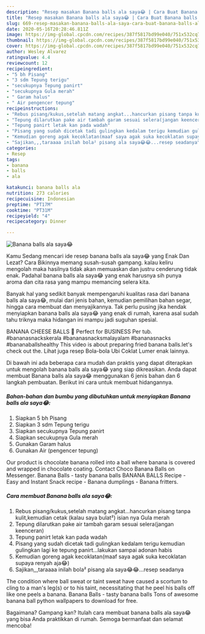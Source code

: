 ```yaml
---
description: "Resep masakan Banana balls ala saya😂 | Cara Buat Banana balls ala saya😂 Yang Menggugah Selera"
title: "Resep masakan Banana balls ala saya😂 | Cara Buat Banana balls ala saya😂 Yang Menggugah Selera"
slug: 669-resep-masakan-banana-balls-ala-saya-cara-buat-banana-balls-ala-saya-yang-menggugah-selera
date: 2020-05-16T20:28:46.811Z
image: https://img-global.cpcdn.com/recipes/387f5817bd99e040/751x532cq70/banana-balls-ala-saya😂-foto-resep-utama.jpg
thumbnail: https://img-global.cpcdn.com/recipes/387f5817bd99e040/751x532cq70/banana-balls-ala-saya😂-foto-resep-utama.jpg
cover: https://img-global.cpcdn.com/recipes/387f5817bd99e040/751x532cq70/banana-balls-ala-saya😂-foto-resep-utama.jpg
author: Wesley Alvarez
ratingvalue: 4.4
reviewcount: 12
recipeingredient:
- "5 bh Pisang"
- "3 sdm Tepung terigu"
- "secukupnya Tepung panirt"
- "secukupnya Gula merah"
- " Garam halus"
- " Air pengencer tepung"
recipeinstructions:
- "Rebus pisang/kukus,setelah matang angkat...hancurkan pisang tanpa kulit,kemudian cetak (kalau saya bulat²) isian nya Gula merah"
- "Tepung dilarutkan pake air tambah garam sesuai selera(jangan keenceran)"
- "Tepung panirt letak kan pada wadah"
- "Pisang yang sudah dicetak tadi gulingkan kedalam terigu kemudian gulingkan lagi ke tepung panirt...lakukan sampai adonan habis"
- "Kemudian goreng agak kecoklatan(maaf saya agak suka kecoklatan supaya renyah aja😂)"
- "Sajikan,,,taraaaa inilah bola² pisang ala saya😂😂...resep seadanya"
categories:
- Resep
tags:
- banana
- balls
- ala

katakunci: banana balls ala 
nutrition: 273 calories
recipecuisine: Indonesian
preptime: "PT17M"
cooktime: "PT31M"
recipeyield: "4"
recipecategory: Dinner

---
```



![Banana balls ala saya😂](https://img-global.cpcdn.com/recipes/387f5817bd99e040/751x532cq70/banana-balls-ala-saya😂-foto-resep-utama.jpg)

Kamu Sedang mencari ide resep banana balls ala saya😂 yang Enak Dan Lezat? Cara Bikinnya memang susah-susah gampang. kalau keliru mengolah maka hasilnya tidak akan memuaskan dan justru cenderung tidak enak. Padahal banana balls ala saya😂 yang enak harusnya sih punya aroma dan cita rasa yang mampu memancing selera kita.

Banyak hal yang sedikit banyak mempengaruhi kualitas rasa dari banana balls ala saya😂, mulai dari jenis bahan, kemudian pemilihan bahan segar, hingga cara membuat dan menyajikannya. Tak perlu pusing jika hendak menyiapkan banana balls ala saya😂 yang enak di rumah, karena asal sudah tahu triknya maka hidangan ini mampu jadi suguhan spesial.

BANANA CHEESE BALLS 💓 Perfect for BUSINESS Per tub. #bananasnackskerala #bananasnacksmalayalam #bananasnacks #bananaballshealthy This video is about preparing fried banana balls.let&#39;s check out the. Lihat juga resep Bola-bola Ubi Coklat Lumer enak lainnya.


Di bawah ini ada beberapa cara mudah dan praktis yang dapat diterapkan untuk mengolah banana balls ala saya😂 yang siap dikreasikan. Anda dapat membuat Banana balls ala saya😂 menggunakan 6 jenis bahan dan 6 langkah pembuatan. Berikut ini cara untuk membuat hidangannya.

<!--inarticleads1-->

##### Bahan-bahan dan bumbu yang dibutuhkan untuk menyiapkan Banana balls ala saya😂:

1. Siapkan 5 bh Pisang
1. Siapkan 3 sdm Tepung terigu
1. Siapkan secukupnya Tepung panirt
1. Siapkan secukupnya Gula merah
1. Gunakan  Garam halus
1. Gunakan  Air (pengencer tepung)


Our product is chocolate banana rolled into a ball where banana is covered and wrapped in chocolate coating. Contact Choco Banana Balls on Messenger. Banana Balls - tasty banana balls BANANA BALLS Recipe - Easy and Instant Snack recipe - Banana dumplings - Banana fritters. 

<!--inarticleads2-->

##### Cara membuat Banana balls ala saya😂:

1. Rebus pisang/kukus,setelah matang angkat...hancurkan pisang tanpa kulit,kemudian cetak (kalau saya bulat²) isian nya Gula merah
1. Tepung dilarutkan pake air tambah garam sesuai selera(jangan keenceran)
1. Tepung panirt letak kan pada wadah
1. Pisang yang sudah dicetak tadi gulingkan kedalam terigu kemudian gulingkan lagi ke tepung panirt...lakukan sampai adonan habis
1. Kemudian goreng agak kecoklatan(maaf saya agak suka kecoklatan supaya renyah aja😂)
1. Sajikan,,,taraaaa inilah bola² pisang ala saya😂😂...resep seadanya


The condition where ball sweat or taint sweat have caused a scortum to cling to a man&#39;s leg(s) or to his taint, necessitating that he peel his balls off like one peels a banana. Banana Balls - tasty banana balls Tons of awesome banana ball python wallpapers to download for free. 

Bagaimana? Gampang kan? Itulah cara membuat banana balls ala saya😂 yang bisa Anda praktikkan di rumah. Semoga bermanfaat dan selamat mencoba!
